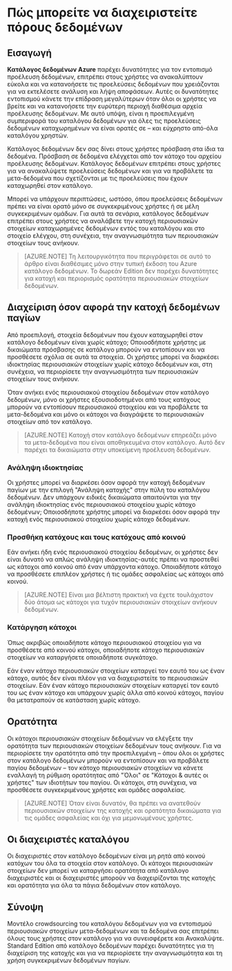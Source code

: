 <properties
   pageTitle="Πώς μπορείτε να διαχειριστείτε πόρους δεδομένων | Microsoft Azure"
   description="Άρθρο διαδικασιών με την επισήμανση πώς να ελέγχετε ορατότητα και όσον αφορά την κατοχή δεδομένων παγίων καταχωρηθεί στον κατάλογο δεδομένων Azure."
   services="data-catalog"
   documentationCenter=""
   authors="steelanddata"
   manager="NA"
   editor=""
   tags=""/>
<tags
   ms.service="data-catalog"
   ms.devlang="NA"
   ms.topic="article"
   ms.tgt_pltfrm="NA"
   ms.workload="data-catalog"
   ms.date="10/04/2016"
   ms.author="maroche"/>


# <a name="how-to-manage-data-assets"></a>Πώς μπορείτε να διαχειριστείτε πόρους δεδομένων

## <a name="introduction"></a>Εισαγωγή

**Κατάλογος δεδομένων Azure** παρέχει δυνατότητες για τον εντοπισμό προέλευση δεδομένων, επιτρέπει στους χρήστες να ανακαλύπτουν εύκολα και να κατανοήσετε τις προελεύσεις δεδομένων που χρειάζονται για να εκτελέσετε ανάλυση και λήψη αποφάσεων. Αυτές οι δυνατότητες εντοπισμού κάνετε την επίδραση μεγαλύτερων όταν όλοι οι χρήστες να βρείτε και να κατανοήσετε την ευρύτερη περιοχή διαθέσιμα αρχεία προέλευσης δεδομένων. Με αυτό υπόψη, είναι η προεπιλεγμένη συμπεριφορά του καταλόγου δεδομένων για όλες τις προελεύσεις δεδομένων καταχωρημένων να είναι ορατές σε – και εύχρηστο από-όλα καταλόγου χρηστών.

Κατάλογος δεδομένων δεν σας δίνει στους χρήστες πρόσβαση στα ίδια τα δεδομένα. Πρόσβαση σε δεδομένα ελέγχεται από τον κάτοχο του αρχείου προέλευσης δεδομένων. Κατάλογος δεδομένων επιτρέπει στους χρήστες για να ανακαλύψετε προελεύσεις δεδομένων και για να προβάλετε τα μετα-δεδομένα που σχετίζονται με τις προελεύσεις που έχουν καταχωρηθεί στον κατάλογο.

Μπορεί να υπάρχουν περιπτώσεις, ωστόσο, όπου προελεύσεις δεδομένων πρέπει να είναι ορατό μόνο σε συγκεκριμένους χρήστες ή σε μέλη συγκεκριμένων ομάδων. Για αυτά τα σενάρια, κατάλογος δεδομένων επιτρέπει στους χρήστες να αναλάβετε την κατοχή περιουσιακών στοιχείων καταχωρημένες δεδομένων εντός του καταλόγου και στο στοιχείο ελέγχου, στη συνέχεια, την αναγνωσιμότητα των περιουσιακών στοιχείων τους ανήκουν.

> [AZURE.NOTE] Τη λειτουργικότητα που περιγράφεται σε αυτό το άρθρο είναι διαθέσιμες μόνο στην τυπική έκδοση του Azure κατάλογο δεδομένων. Το δωρεάν Edition δεν παρέχει δυνατότητες για κατοχή και περιορισμός ορατότητα περιουσιακών στοιχείων δεδομένων.

## <a name="managing-ownership-of-data-assets"></a>Διαχείριση όσον αφορά την κατοχή δεδομένων παγίων
Από προεπιλογή, στοιχεία δεδομένων που έχουν καταχωρηθεί στον κατάλογο δεδομένων είναι χωρίς κάτοχο; Οποιοσδήποτε χρήστης με δικαιώματα πρόσβασης σε κατάλογο μπορούν να εντοπίσουν και να προσθέσετε σχόλια σε αυτά τα στοιχεία. Οι χρήστες μπορεί να διαρκέσει ιδιοκτησίας περιουσιακών στοιχείων χωρίς κάτοχο δεδομένων και, στη συνέχεια, να περιορίσετε την αναγνωσιμότητα των περιουσιακών στοιχείων τους ανήκουν.

Όταν ανήκει ενός περιουσιακού στοιχείου δεδομένων στον κατάλογο δεδομένων, μόνο οι χρήστες εξουσιοδοτημένοι από τους κατόχους μπορούν να εντοπίσουν περιουσιακού στοιχείου και να προβάλετε τα μετα-δεδομένα και μόνο οι κάτοχοι να διαγράψετε το περιουσιακών στοιχείων από τον κατάλογο.

> [AZURE.NOTE] Κατοχή στον κατάλογο δεδομένων επηρεάζει μόνο τα μετα-δεδομένα που είναι αποθηκευμένα στον κατάλογο. Αυτό δεν παρέχει τα δικαιώματα στην υποκείμενη προέλευση δεδομένων.

### <a name="taking-ownership"></a>Ανάληψη ιδιοκτησίας
Οι χρήστες μπορεί να διαρκέσει όσον αφορά την κατοχή δεδομένων παγίων με την επιλογή "Ανάληψη κατοχής" στην πύλη του καταλόγου δεδομένων. Δεν υπάρχουν ειδικές δικαιώματα απαιτούνται για την ανάληψη ιδιοκτησίας ενός περιουσιακού στοιχείου χωρίς κάτοχο δεδομένων; Οποιοσδήποτε χρήστης μπορεί να διαρκέσει όσον αφορά την κατοχή ενός περιουσιακού στοιχείου χωρίς κάτοχο δεδομένων.

### <a name="adding-owners-and-co-owners"></a>Προσθήκη κατόχους και τους κατόχους από κοινού
Εάν ανήκει ήδη ενός περιουσιακού στοιχείου δεδομένων, οι χρήστες δεν είναι δυνατό να απλώς ανάληψη ιδιοκτησίας-αυτές πρέπει να προστεθεί ως κάτοχοι από κοινού από έναν υπάρχοντα κάτοχο. Οποιαδήποτε κάτοχο να προσθέσετε επιπλέον χρήστες ή τις ομάδες ασφαλείας ως κάτοχοι από κοινού.

> [AZURE.NOTE] Είναι μια βέλτιστη πρακτική να έχετε τουλάχιστον δύο άτομα ως κάτοχοι για τυχόν περιουσιακών στοιχείων ανήκουν δεδομένων.

### <a name="removing-owners"></a>Κατάργηση κάτοχοι
Όπως ακριβώς οποιαδήποτε κάτοχο περιουσιακού στοιχείου για να προσθέσετε από κοινού κάτοχοι, οποιαδήποτε κάτοχο περιουσιακών στοιχείων να καταργήσετε οποιαδήποτε συγκάτοχο.

Εάν έναν κάτοχο περιουσιακών στοιχείων καταργεί τον εαυτό του ως έναν κάτοχο, αυτός δεν είναι πλέον για να διαχειριστείτε το περιουσιακών στοιχείων. Εάν έναν κάτοχο περιουσιακών στοιχείων καταργεί τον εαυτό του ως έναν κάτοχο και υπάρχουν χωρίς άλλα από κοινού κάτοχοι, παγίου θα μετατραπούν σε κατάσταση χωρίς κάτοχο.

## <a name="visibility"></a>Ορατότητα
Οι κάτοχοι περιουσιακών στοιχείων δεδομένων να ελέγξετε την ορατότητα των περιουσιακών στοιχείων δεδομένων τους ανήκουν. Για να περιορίσετε την ορατότητα από την προεπιλεγμένη – όπου όλοι οι χρήστες στον κατάλογο δεδομένων μπορούν να εντοπίσουν και να προβάλετε παγίου δεδομένων – τον κάτοχο περιουσιακών στοιχείων να κάνετε εναλλαγή τη ρύθμιση ορατότητας από "Όλοι" σε "Κάτοχοι & αυτές οι χρήστες" των ιδιοτήτων του παγίου. Οι κάτοχοι, στη συνέχεια, να προσθέσετε συγκεκριμένους χρήστες και ομάδες ασφαλείας.

> [AZURE.NOTE] Όταν είναι δυνατόν, θα πρέπει να ανατεθούν περιουσιακών στοιχείων της κατοχής και ορατότητα δικαιώματα για τις ομάδες ασφαλείας και όχι για μεμονωμένους χρήστες.

## <a name="catalog-administrators"></a>Οι διαχειριστές καταλόγου
Οι διαχειριστές στον κατάλογο δεδομένων είναι μη ρητά από κοινού κατόχων του όλα τα στοιχεία στον κατάλογο. Οι κάτοχοι περιουσιακών στοιχείων δεν μπορεί να καταργήσει ορατότητα από κατάλογο διαχειριστές και οι διαχειριστές μπορούν να διαχειρίζονται της κατοχής και ορατότητα για όλα τα πάγια δεδομένων στον κατάλογο.

## <a name="summary"></a>Σύνοψη
Μοντέλο crowdsourcing του καταλόγου δεδομένων για να εντοπισμού περιουσιακών στοιχείων μετα-δεδομένων και τα δεδομένα σας επιτρέπει όλους τους χρήστες στον κατάλογο για να συνεισφέρετε και Ανακαλύψτε. Standard Edition από κατάλογο δεδομένων παρέχει δυνατότητες για τη διαχείριση της κατοχής και για να περιορίσετε την αναγνωσιμότητα και τη χρήση συγκεκριμένων δεδομένων παγίων.
